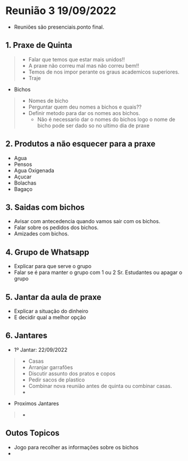 # Reunião 3 19/09/2022
- Reuniões são presenciais.ponto final.
## 1. Praxe de Quinta  
> - Falar que temos que estar mais unidos!! 
> - A praxe não correu mal mas não correu bem!!
> - Temos de nos impor perante os graus academicos superiores.
> - Traje
- Bichos
> - Nomes de bicho
> - Perguntar quem deu nomes a bichos e quais??
> - Definir metodo para dar os nomes aos bichos.
>   - Não é necessario dar o nomes do bichos logo o nome de bicho pode ser dado so no ultimo dia de praxe

## 2. Produtos a não esquecer para a praxe
   - Agua
   - Pensos
   - Agua Oxigenada
   - Açucar
   - Bolachas
   - Bagaço

## 3. Saidas com bichos
- Avisar com antecedencia quando vamos sair com os bichos.
- Falar sobre os pedidos dos bichos.
- Amizades com bichos.

## 4. Grupo de Whatsapp
- Explicar para que serve o grupo
- Falar se é para manter o grupo com 1 ou 2 Sr. Estudantes ou apagar o grupo

## 5. Jantar da aula de praxe  
- Explicar a situação do dinheiro
- E decidir qual a melhor opção

## 6. Jantares 
- 1º Jantar: 22/09/2022
> - Casas
> - Arranjar garrafões
> - Discutir assunto dos pratos e copos
> - Pedir sacos de plastico 
> - Combinar nova reunião antes de quinta ou combinar casas.
> - 
- Proximos Jantares
> - 

## Outos Topicos
- Jogo para recolher as informações sobre os bichos
- 
